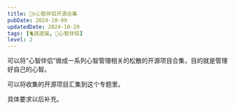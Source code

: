 ```yaml
---
title: 🧚‍♀️心智伴侣开源合集
pubDate: 2024-10-09
updatedDate: 2024-10-20
tags: [🐈逍遥猫, 🧚心智伴侣]
level: 2
---
```


可以将“心智伴侣”做成一系列心智管理相关的松散的开源项目合集，目的就是管理好自己的心智。

可以将收集的开源项目汇集到这个专题里。

具体要求以后补充。
